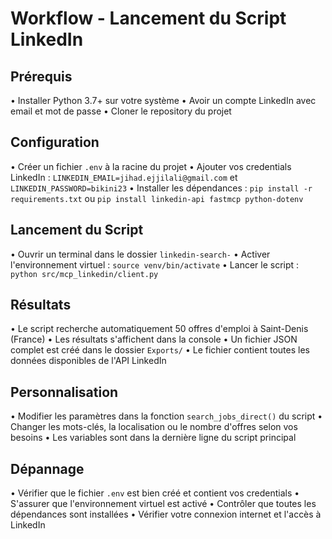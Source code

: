 # Workflow - Lancement du Script LinkedIn

## Prérequis
• Installer Python 3.7+ sur votre système
• Avoir un compte LinkedIn avec email et mot de passe
• Cloner le repository du projet

## Configuration
• Créer un fichier `.env` à la racine du projet
• Ajouter vos credentials LinkedIn : `LINKEDIN_EMAIL=jihad.ejjilali@gmail.com` et `LINKEDIN_PASSWORD=bikini23`
• Installer les dépendances : `pip install -r requirements.txt` ou `pip install linkedin-api fastmcp python-dotenv`

## Lancement du Script
• Ouvrir un terminal dans le dossier `linkedin-search-`
• Activer l'environnement virtuel : `source venv/bin/activate`
• Lancer le script : `python src/mcp_linkedin/client.py`

## Résultats
• Le script recherche automatiquement 50 offres d'emploi à Saint-Denis (France)
• Les résultats s'affichent dans la console
• Un fichier JSON complet est créé dans le dossier `Exports/`
• Le fichier contient toutes les données disponibles de l'API LinkedIn

## Personnalisation
• Modifier les paramètres dans la fonction `search_jobs_direct()` du script
• Changer les mots-clés, la localisation ou le nombre d'offres selon vos besoins
• Les variables sont dans la dernière ligne du script principal

## Dépannage
• Vérifier que le fichier `.env` est bien créé et contient vos credentials
• S'assurer que l'environnement virtuel est activé
• Contrôler que toutes les dépendances sont installées
• Vérifier votre connexion internet et l'accès à LinkedIn
